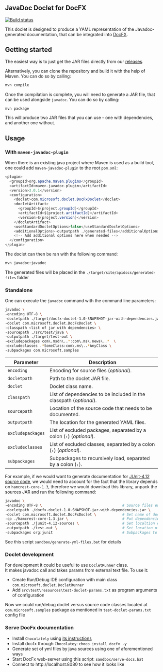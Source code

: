 
## JavaDoc Doclet for DocFX

[![Build status](https://apidrop.visualstudio.com/Toolshed/_apis/build/status/Toolshed-Maven-CI)](https://apidrop.visualstudio.com/Toolshed/_build/latest?definitionId=1633)

This doclet is designed to produce a YAML representation of the Javadoc-generated documentation, that can be integrated into [DocFX](https://dotnet.github.io/docfx/).

## Getting started

The easiest way is to just get the JAR files directly from our [releases](https://github.com/dendeli-msft/docfx-doclet/releases).

Alternatively, you can clone the repository and build it with the help of Maven. You can do so by calling: 

```bash
mvn compile
```

Once the compilation is complete, you will need to generate a JAR file, that can be used alongside `javadoc`. You can do so by calling:

```bash
mvn package
```

This will produce two JAR files that you can use - one with dependencies, and another one without.

## Usage 

### With `maven-javadoc-plugin`

When there is an existing java project where Maven is used as a build tool, one could add `maven-javadoc-plugin` to the root `pom.xml`:

```java
<plugin>
  <groupId>org.apache.maven.plugins</groupId>
  <artifactId>maven-javadoc-plugin</artifactId>
  <version>3.0.1</version>
  <configuration>
    <doclet>com.microsoft.doclet.DocFxDoclet</doclet>
    <docletArtifact>
      <groupId>${project.groupId}</groupId>
      <artifactId>${project.artifactId}</artifactId>
      <version>${project.version}</version>
    </docletArtifact>
    <useStandardDocletOptions>false</useStandardDocletOptions>
    <additionalOptions>-outputpath ./generated-files</additionalOptions>
    <!-- Add additional options here when needed -->
  </configuration>
</plugin>
```

The doclet can then be ran with the following command: 

```bash
mvn javadoc:javadoc
```

The generated files will be placed in the `./target/site/apidocs/generated-files` folder  


### Standalone

One can execute the `javadoc` command with the command line parameters:

```bash
javadoc \
-encoding UTF-8 \
-docletpath ./target/docfx-doclet-1.0-SNAPSHOT-jar-with-dependencies.jar \
-doclet com.microsoft.doclet.DocFxDoclet \
-classpath <list of jar with dependencies> \
-sourcepath ./src/test/java \
-outputpath ./target/test-out \
-excludepackages com\.msdn\..*:com\.ms\.news\..*  \
-excludeclasses .*SomeClass:com\.ms\..*AnyClass \
-subpackages com.microsoft.samples
```

| Parameter | Description |
|-----------|-------------|
| `encoding` | Encoding for source files (_optional_). |
| `docletpath` | Path to the doclet JAR file. |
| `doclet` | Doclet class name. |
| `classpath` | List of dependencies to be included in the classpath (_optional_). |
| `sourcepath` | Location of the source code that needs to be documented. |
| `outputpath` | The location for the generated YAML files. |
| `excludepackages` | List of excluded packages, separated by a colon (`:`) (_optional_). |
| `excludeclasses` | List of excluded classes, separated by a colon (`:`) (_optional_). |
| `subpackages` | Subpackages to recursively load, separated by a colon (`:`). |


For example, if we would want to generate documentation for [JUnit-4.12 source code](https://mvnrepository.com/artifact/junit/junit/4.12), we would need to account for the fact that the library depends on `hamcrest-core-1.3`, therefore we would download this library, unpack the sources JAR and run the following command:

```bash
javadoc \
-encoding UTF-8 \                                     # Source files encoding
-docletpath ./docfx-doclet-1.0-SNAPSHOT-jar-with-dependencies.jar \     # Set path to jar with doclet
-doclet com.microsoft.doclet.DocFxDoclet \            # Set name of doclet class
-cp ./hamcrest-core-1.3.jar \                         # Put dependencies into classpath
-sourcepath ./junit-4.12-sources \                    # Set localtion of jar with sources 
-outputpath ./test-out \                              # Set location of output files
-subpackages org:junit                                # Subpackages to recursively load separated by ':'
```

See this script `sandbox/generate-yml-files.bat` for details


### Doclet development

For development it could be useful to use `DocletRunner` class.  
It makes javadoc call and takes params from external text file. To use it:  
- Create Run/Debug IDE configuration with main class `com.microsoft.doclet.DocletRunner`
- Add `src\test\resources\test-doclet-params.txt` as program arguments of configuration

Now we could run/debug doclet versus source code classes located at `com.microsoft.samples` package 
as mentioned in `test-doclet-params.txt` config file


### Serve DocFx documentation

- Install `Chocolately` using [its instructions](https://chocolatey.org/docs/installation)  
- Install docfx through `Chocolatey`: `choco install docfx -y`
- Generate set of yml files by java sources using one of aforementioned ways  
- Start DocFx web-server using this script: `sandbox/serve-docs.bat`  
- Connect to http://localhost:8080 to see how it looks like
